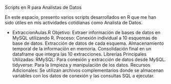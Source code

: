 Scripts en R para Analistas de Datos


En este espacio, presento varios scripts desarrollados en R que me han sido útiles en mis actividades cotidianas como Analista de Datos.

* ExtraccionAulas.R
Objetivo: Extraer información de bases de datos en MySQL utilizando R.
Proceso:
Conexión individual a 10 esquemas de base de datos.
Extracción de datos de cada esquema.
Almacenamiento temporal de la información en memoria.
Consolidación final en un dataframe que integra las 10 extracciones.
Librerías Principales Utilizadas:
RMySQL: Para conexión y extracción de datos desde MySQL.
tidyverse: Para la limpieza y manipulación de los datos.
Recursos Adicionales:
Se utilizan archivos complementarios donde se almacenan variables con los datos de conexión y las consultas SQL a ejecutar.


